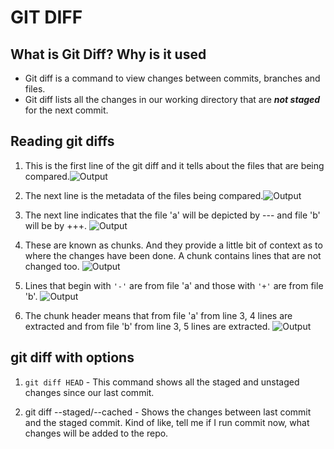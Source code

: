 # GIT DIFF

## What is Git Diff? Why is it used

- Git diff is a command to view changes between commits, branches and files.
- Git diff lists all the changes in our working directory that are **_not staged_** for the next commit.

## Reading git diffs

1. This is the first line of the git diff and it tells about the files that are being compared.![Output](2022-01-03-08-48-43.png)

2. The next line is the metadata of the files being compared.![Output](2022-01-03-08-52-55.png)

3. The next line indicates that the file 'a' will be depicted by --- and file 'b' will be by +++. ![Output](2022-01-03-08-55-01.png)

4. These are known as chunks. And they provide a little bit of context as to where the changes have been done. A chunk contains lines that are not changed too. ![Output](2022-01-03-08-57-40.png)

5. Lines that begin with `'-'` are from file 'a' and those with `'+'` are from file 'b'. ![Output](2022-01-03-09-02-31.png)

6. The chunk header means that from file 'a' from line 3, 4 lines are extracted and from file 'b' from line 3, 5 lines are extracted. ![Output](2022-01-03-09-05-48.png)

## git diff with options

1. `git diff HEAD` - This command shows all the staged and unstaged changes since our last commit.

2. git diff --staged/--cached - Shows the changes between last commit and the staged commit. Kind of like, tell me if I run commit now, what changes will be added to the repo.
